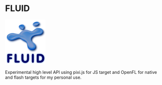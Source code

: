 FLUID
=====

![fluid logo](https://raw.githubusercontent.com/adireddy/fluid/master/logo.png)

Experimental high level API using pixi.js for JS target and OpenFL for native and flash targets for my personal use.
